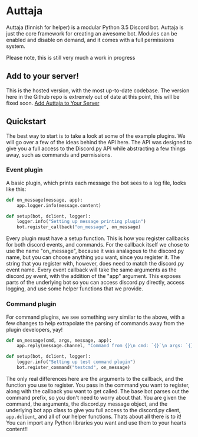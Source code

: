 # Auttaja
Auttaja (finnish for helper) is a modular Python 3.5 Discord bot. Auttaja is just the core framework for creating an awesome bot. Modules can be enabled and disable on demand, and it comes with a full permissions system.

Please note, this is still very much a work in progress

## Add to your server!
This is the hosted version, with the most up-to-date codebase.  The version here in the Github repo is extremely out of date at this point, this will be fixed soon.
[Add Auttaja to Your Server](https://discordapp.com/oauth2/authorize?client_id=242730576195354624&scope=bot&permissions=1576270967)

## Quickstart
The best way to start is to take a look at some of the example plugins.  We will go over a few of the ideas behind the API here.  The API was designed to give you a full access to the Discord.py API while abstracting a few things away, such as commands and permissions.

### Event plugin
A basic plugin, which prints each message the bot sees to a log file, looks like this:

```python
def on_message(message, app):
    app.logger.info(message.content)

def setup(bot, dclient, logger):
    logger.info("Setting up message printing plugin")
    bot.register_callback("on_message", on_message)
```

Every plugin must have a setup function.  This is how you register callbacks for both discord events, and commands.  For the callback itself we chose to use the name "on\_message", because it was analagous to the discord.py name, but you can choose anything you want, since you register it.  The string that you register with, however, does need to match the discord.py event name.  Every event callback will take the same arguments as the discord.py event, with the addition of the "app" argument.  This exposes parts of the underlying bot so you can access discord.py directly, access logging, and use some helper functions that we provide.

### Command plugin
For command plugins, we see something very similar to the above, with a few changes to help extrapolate the parsing of commands away from the plugin developers, yay!

```python
def on_message(cmd, args, message, app):
    app.reply(message.channel, "Command from {}\n cmd: `{}`\n args: `{}`".format(message.author.name, cmd, args))

def setup(bot, dclient, logger):
    logger.info("Setting up test command plugin")
    bot.register_command("testcmd", on_message)
```

The only real differences here are the arguments to the callback, and the function you use to register.  You pass in the command you want to register, along with the callback you want to get called.  The base bot parses out the command prefix, so you don't need to worry about that.  You are given the command, the arguments, the discord.py message object, and the underlying bot app class to give you full access to the discord.py client, `app.dclient`, and all of our helper functions.
Thats about all there is to it!  You can import any Python libraries you want and use them to your hearts content!!
